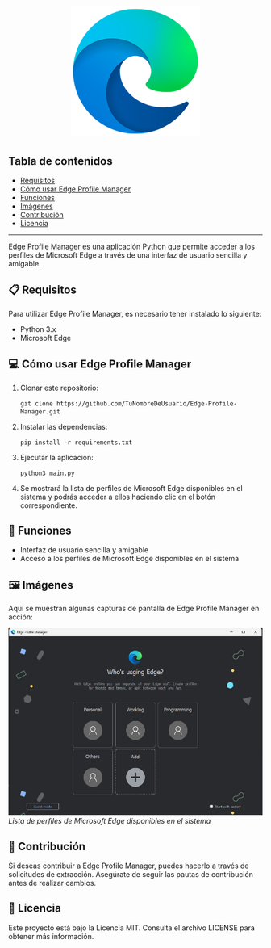 # <div align="center"><img src="/resources/icon.png" alt="Edge Profile Manager logo"></div>

## Tabla de contenidos

- [Requisitos](#-requisitos)
- [Cómo usar Edge Profile Manager](#-cómo-usar-edge-profile-manager)
- [Funciones](#-funciones)
- [Imágenes](#%EF%B8%8F-imágenes)
- [Contribución](#-contribución)
- [Licencia](#-licencia)

---

Edge Profile Manager es una aplicación Python que permite acceder a los perfiles de Microsoft Edge a través de una interfaz de usuario sencilla y amigable. 

## 📋 Requisitos

Para utilizar Edge Profile Manager, es necesario tener instalado lo siguiente:

- Python 3.x
- Microsoft Edge

## 💻 Cómo usar Edge Profile Manager

1. Clonar este repositorio:
    ```
    git clone https://github.com/TuNombreDeUsuario/Edge-Profile-Manager.git
    ```

2. Instalar las dependencias:
    ```
    pip install -r requirements.txt
    ```

3. Ejecutar la aplicación:
    ```
    python3 main.py
    ```

4. Se mostrará la lista de perfiles de Microsoft Edge disponibles en el sistema y podrás acceder a ellos haciendo clic en el botón correspondiente.

## 🌟 Funciones

- Interfaz de usuario sencilla y amigable
- Acceso a los perfiles de Microsoft Edge disponibles en el sistema

## 🖼️ Imágenes

Aquí se muestran algunas capturas de pantalla de Edge Profile Manager en acción:

![Edge Profile Manager screenshot 1](/images/screenshots/profile_list.png)
_Lista de perfiles de Microsoft Edge disponibles en el sistema_

## 🤝 Contribución

Si deseas contribuir a Edge Profile Manager, puedes hacerlo a través de solicitudes de extracción. Asegúrate de seguir las pautas de contribución antes de realizar cambios.

## 📝 Licencia

Este proyecto está bajo la Licencia MIT. Consulta el archivo LICENSE para obtener más información.
